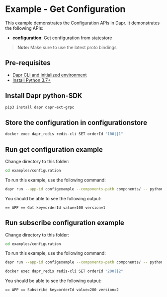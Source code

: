 # Example - Get Configuration

This example demonstrates the Configuration APIs in Dapr.
It demonstrates the following APIs:
- **configuration**: Get configuration from statestore

> **Note:** Make sure to use the latest proto bindings

## Pre-requisites

- [Dapr CLI and initialized environment](https://docs.dapr.io/getting-started)
- [Install Python 3.7+](https://www.python.org/downloads/)

## Install Dapr python-SDK

<!-- Our CI/CD pipeline automatically installs the correct version, so we can skip this step in the automation -->
```bash
pip3 install dapr dapr-ext-grpc
```

## Store the configuration in configurationstore 
<!-- STEP
name: Set configuration value
expected_stdout_lines:
  - "OK"
timeout_seconds: 20
-->

```bash
docker exec dapr_redis redis-cli SET orderId "100||1"
```

<!-- END_STEP -->

## Run get configuration example

Change directory to this folder:
```bash
cd examples/configuration 
```

To run this example, use the following command:

<!-- STEP
name: Run get configuration example
expected_stdout_lines:
  - "== APP == Got key=orderId value=100 version=1"
timeout_seconds: 5
-->

```bash
dapr run --app-id configexample --components-path components/ -- python3 configuration.py
```
<!-- END_STEP -->

You should be able to see the following output:
```
== APP == Got key=orderId value=100 version=1
```

## Run subscribe configuration example

Change directory to this folder:
```bash
cd examples/configuration 
```

To run this example, use the following command:

<!-- STEP
name: Run subscribe configuration example
expected_stdout_lines:
  - "== APP == Subscribe key=orderId value=200 version=2"
background: true
sleep: 5
-->

```bash
dapr run --app-id configexample --components-path components/ -- python3 SubscribeConfiguration.py
```
<!-- END_STEP -->

<!-- STEP
name: Set configuration value
expected_stdout_lines:
  - "OK"
timeout_seconds: 20
-->

```bash
docker exec dapr_redis redis-cli SET orderId "200||2"
```

<!-- END_STEP -->

You should be able to see the following output:
```
== APP == Subscribe key=orderId value=200 version=2
```
